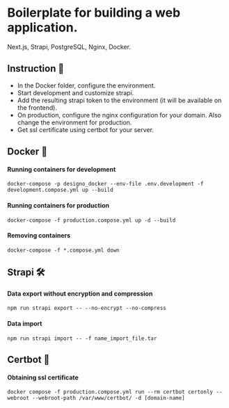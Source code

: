 # Boilerplate for building a web application.
Next.js, Strapi, PostgreSQL, Nginx, Docker.

## Instruction 📖
- In the Docker folder, configure the environment.
- Start development and customize strapi.
- Add the resulting strapi token to the environment (it will be available on the frontend).
- On production, configure the nginx configuration for your domain. Also change the environment for production.
- Get ssl certificate using certbot for your server.

## Docker 🐳

#### Running containers for development
```
docker-compose -p designo_docker --env-file .env.development -f development.compose.yml up --build
```

#### Running containers for production
```
docker-compose -f production.compose.yml up -d --build
```

#### Removing containers
```
docker-compose -f *.compose.yml down
```

## Strapi 🛠️
#### Data export without encryption and compression

```
npm run strapi export -- --no-encrypt --no-compress
```

#### Data import

```
npm run strapi import -- -f name_import_file.tar
```

## Certbot 🤖
#### Obtaining ssl certificate
```
docker compose -f production.compose.yml run --rm certbot certonly --webroot --webroot-path /var/www/certbot/ -d [domain-name]
```